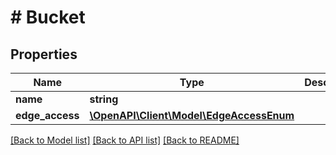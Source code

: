 # # Bucket

## Properties

Name | Type | Description | Notes
------------ | ------------- | ------------- | -------------
**name** | **string** |  | [readonly]
**edge_access** | [**\OpenAPI\Client\Model\EdgeAccessEnum**](EdgeAccessEnum.md) |  |

[[Back to Model list]](../../README.md#models) [[Back to API list]](../../README.md#endpoints) [[Back to README]](../../README.md)

